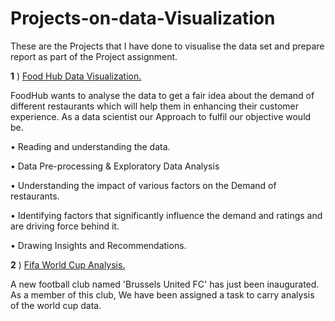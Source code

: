 # Projects-on-data-Visualization
These are the Projects that I have done to visualise the data set and prepare report as part of the Project assignment.

**1** ) [Food Hub Data Visualization.](https://github.com/Niha-analytics/Projects-on-data-Visualization/tree/main/Food%20Hub%20Data%20visualisation)

  FoodHub wants to analyse the data to get a fair idea about the demand of different restaurants which will help
  them in enhancing their customer experience. As a data scientist our Approach to fulfil our objective would be.
 
  • Reading and understanding the data.
  
  • Data Pre-processing & Exploratory Data Analysis
  
  • Understanding the impact of various factors on the Demand of restaurants.
  
  • Identifying factors that significantly influence the demand and ratings and are driving force behind it.
  
  • Drawing Insights and Recommendations.


**2** ) [Fifa World Cup Analysis.](https://github.com/Niha-analytics/Projects-on-data-Visualization/tree/main/Project%20-%20FIFA%20World%20Cup%20Analysis)

  A new football club named 'Brussels United FC' has just been inaugurated. As a member of this club, We have been assigned a task to      carry analysis of the world cup data.

